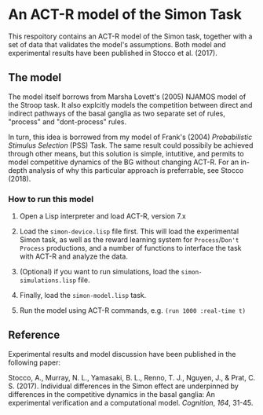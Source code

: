 # An ACT-R model of the Simon Task

This respoitory contains an ACT-R model of the Simon task, together
with a set of data that validates the model's assumptions.  Both model
and experimental results have been published in Stocco et al. (2017).

## The model 
The model itself borrows from Marsha Lovett's (2005) NJAMOS model of
the Stroop task. It also explcitly models the competition between
direct and indirect pathways of the basal ganglia as two separate set
of rules, "process" and "dont-process" rules.

In turn, this idea is borrowed from my model of Frank's (2004)
_Probabilistic Stimulus Selection_ (PSS) Task. The same result
could possibily be achieved through other means, but this
solution is simple, intutitive, and permits to model competitive
dynamics of the BG without changing ACT-R.  For an in-depth analysis
of why this particular approach is preferrable, see Stocco (2018).

### How to run this model

1. Open a Lisp interpreter and load ACT-R, version 7.x

2. Load the `simon-device.lisp` file first. This will load the
   experimental Simon task, as well as the reward learning system for
   `Process`/`Don't Process` productions, and a number of functions to
   interface the task with ACT-R and analyze the data.

3. (Optional) if you want to run simulations, load the
   `simon-simulations.lisp` file.

4. Finally, load the `simon-model.lisp` task.

5. Run the model using ACT-R commands, e.g. `(run 1000 :real-time t)`

## Reference

Experimental results and model discussion have been published in the
following paper:

Stocco, A., Murray, N. L., Yamasaki, B. L., Renno, T. J., Nguyen, J.,
& Prat, C. S. (2017). Individual differences in the Simon effect are
underpinned by differences in the  competitive dynamics in the basal
ganglia: An experimental verification and a computational
model. _Cognition_, _164_, 31-45.

